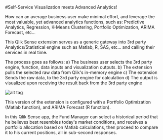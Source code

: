 #Self-Service Visualization meets Advanced Analytics!

How can an average business user make minimal effort, and leverage the most valuable, yet advanced analytics functions, such as: Predictive Analytics, Regression, K-Means Clustering, Portfolio Optimization, ARIMA Forecast, etc...

This Qlik Sense extension serves as a generic gateway into 3rd party Analytics/Statistical engine such as Matlab, R, SAS, etc… and calling their services in real time.

The process goes as follows: 
a) The business user selects the 3rd party engine, function, data inputs and visualization outputs.
b) The extension pulls the selected raw data from Qlik's in-memory engine
c) The extension Sends the raw data, to the 3rd party engine for calculation
d) The output is visualized upon receiving the result back from the 3rd party engine

![alt tag](https://github.com/fadyheiba/Sense-Third-Party-Engine-Connector/blob/master/3rd%20Party%20Engine%20Connector/Integration%20Flowchart.png)

This version of the extension is configured with a Portfolio Optimization (Matlab function), and ARIMA Forecast (R function).

In this Qlik Sense app, the Fund Manager can select a historical period that he believes best resembles today's market conditions, and receives a portfolio allocation based on Matlab calculations, then proceed to compare it to his current positions, all in sub-second responses.


